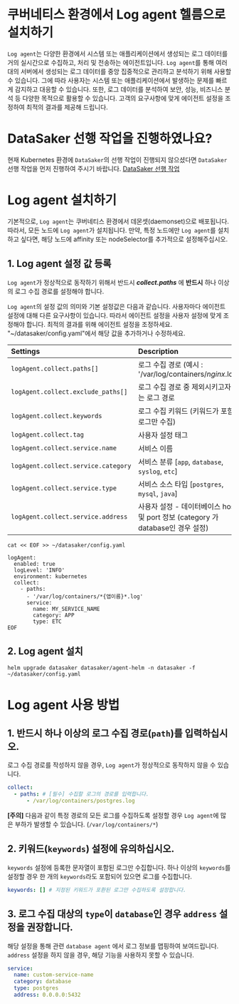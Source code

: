 # 쿠버네티스 환경에서 Log agent 헬름으로 설치하기
`Log agent`는 다양한 환경에서 시스템 또는 애플리케이션에서 생성되는 로그 데이터를 거의 실시간으로 수집하고, 처리 및 전송하는 에이전트입니다.
`Log agent`를 통해 여러 대의 서버에서 생성되는 로그 데이터를 중앙 집중적으로 관리하고 분석하기 위해 사용할 수 있습니다.
그에 따라 사용자는 시스템 또는 애플리케이션에서 발생하는 문제를 빠르게 감지하고 대응할 수 있습니다.
또한, 로그 데이터를 분석하여 보안, 성능, 비즈니스 분석 등 다양한 목적으로 활용할 수 있습니다.
고객의 요구사항에 맞게 에이전트 설정을 조정하여 최적의 결과를 제공해 드립니다.

# DataSaker 선행 작업을 진행하였나요?
현재 Kubernetes 환경에 `DataSaker`의 선행 작업이 진행되지 않으셨다면 `DataSaker` 선행 작업을 먼저 진행하여 주시기 바랍니다. [DataSaker 선행 작업](${MANUAL_KUBERNETES_KR})

# Log agent 설치하기
기본적으로, `Log agent`는 쿠버네티스 환경에서 데몬셋(daemonset)으로 배포됩니다.
따라서, 모든 노드에 `Log agent`가 설치됩니다. 만약, 특정 노드에만 `Log agent`를 설치하고 싶다면, 해당 노드에 affinity 또는 nodeSelector를 추가적으로 설정해주십시오. 

## 1. Log agent 설정 값 등록

`Log agent`가 정상적으로 동작하기 위해서 반드시 _**collect.paths**_ 에 **반드시** 하나 이상의 로그 수집 경로를 설정해야 합니다.

`Log agent`의 설정 값의 의미와 기본 설정값은 다음과 같습니다. 사용자마다 에이전트 설정에 대해 다른 요구사항이 있습니다. 따라서 에이전트 설정을 사용자 설정에 맞게 조정해야 합니다. 최적의 결과를 위해 에이전트 설정을 조정하세요.
"~/datasaker/config.yaml"에서 해당 값을 추가하거나 수정하세요.

|             **Settings**       |                           **Description**                                   | **Default** | **Required** |
|:-------------------------------------|:-------------------------------------------------------------|:-----------:|:------------:|
| `logAgent.collect.paths[]`           | 로그 수집 경로 (예시 : '/var/log/containers/*nginx*.log')            |     N/A     |    **✓**     |
| `logAgent.collect.exclude_paths[]`   | 로그 수집 경로 중 제외시키고자 하는 로그 경로                                   |     N/A     |              |
| `logAgent.collect.keywords`          | 로그 수집 키워드 (키워드가 포함된 로그만 수집)                                  |     N/A     |              |
| `logAgent.collect.tag`               | 사용자 설정 태그                                                    |     N/A     |              |
| `logAgent.collect.service.name`      | 서비스 이름                                                       |  `default`  |              |
| `logAgent.collect.service.category`  | 서비스 분류 [`app`, `database`, `syslog`, `etc`]                  |    `etc`    |              |
| `logAgent.collect.service.type`      | 서비스 소스 타입 [`postgres`, `mysql`, `java`]                      |    `etc`    |              |
| `logAgent.collect.service.address`   | 사용자 설정 - 데이터베이스 host 및 port 정보  (category 가 database인 경우 설정) |     N/A     |      ⚠️      |


```shell
cat << EOF >> ~/datasaker/config.yaml

logAgent:
  enabled: true
  logLevel: 'INFO'
  environment: kubernetes
  collect:
    - paths:
      - '/var/log/containers/*{앱이름}*.log'
      service:
        name: MY_SERVICE_NAME
        category: APP
        type: ETC
EOF
```

## 2. Log agent 설치
```shell
helm upgrade datasaker datasaker/agent-helm -n datasaker -f ~/datasaker/config.yaml
```

# Log agent 사용 방법

## 1. 반드시 하나 이상의 로그 수집 경로(`path`)를 입력하십시오.

로그 수집 경로를 작성하지 않을 경우, `Log agent`가 정상적으로 동작하지 않을 수 있습니다.
```yaml
collect:
  - paths: # [필수] 수집할 로그의 경로를 입력합니다.
      - /var/log/containers/postgres.log
```

**[주의]** 다음과 같이 특정 경로의 모든 로그를 수집하도록 설정할 경우 `Log agent`에 많은 부하가 발생할 수 있습니다. (`/var/log/containers/*`)

## 2. 키워드(`keywords`) 설정에 유의하십시오.

`keywords` 설정에 등록한 문자열이 포함된 로그만 수집합니다. 하나 이상의 `keywords`를 설정할 경우 한 개의 `keywords`라도 포함되어 있으면 로그를 수집합니다.
```yaml
keywords: [] # 지정된 키워드가 포환된 로그만 수집하도록 설정합니다.
```

## 3. 로그 수집 대상의 `type`이 `database`인 경우 `address` 설정을 권장합니다.

해당 설정을 통해 관련 `database agent` 에서 로그 정보를 맵핑하여 보여드립니다. `address` 설정을 하지 않을 경우, 해당 기능을 사용하지 못할 수 있습니다.
```yaml
service:
  name: custom-service-name 
  category: database
  type: postgres
  address: 0.0.0.0:5432
```

[//]: # (### 4. 권장 로그 설정 - 각 source kind 별 설정 방법)
